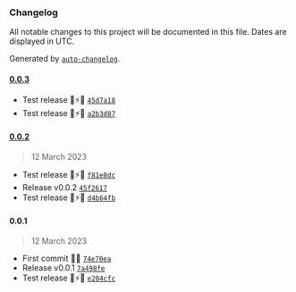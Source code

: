 ### Changelog

All notable changes to this project will be documented in this file. Dates are displayed in UTC.

Generated by [`auto-changelog`](https://github.com/CookPete/auto-changelog).

#### [0.0.3](https://github.com/pigeonposse/fake-admin/compare/0.0.2...0.0.3)

- Test release 🔌⚡🌐 [`45d7a18`](https://github.com/pigeonposse/fake-admin/commit/45d7a18af04f39bab1bb07cf4344b5e4678af3b5)
- Test release 🔌⚡🌐 [`a2b3d87`](https://github.com/pigeonposse/fake-admin/commit/a2b3d87acbf231c3838d7fd590089f08fbce6c3e)

#### [0.0.2](https://github.com/pigeonposse/fake-admin/compare/0.0.1...0.0.2)

> 12 March 2023

- Test release 🔌⚡🌐 [`f81e8dc`](https://github.com/pigeonposse/fake-admin/commit/f81e8dc53a35ca00c1f3f9badf499afa8b6222b3)
- Release v0.0.2 [`45f2617`](https://github.com/pigeonposse/fake-admin/commit/45f26170c64d7a2afcc7ba9d6cec9af80de3af0e)
- Test release 🔌⚡🌐 [`d4b64fb`](https://github.com/pigeonposse/fake-admin/commit/d4b64fb5d048a798e8da0397deecad50b08dd4a5)

#### 0.0.1

> 12 March 2023

- First commit 🌈🔌 [`74e70ea`](https://github.com/pigeonposse/fake-admin/commit/74e70ea03583d9bd3058bb54ebcd9ce71856048e)
- Release v0.0.1 [`7a498fe`](https://github.com/pigeonposse/fake-admin/commit/7a498fe7fc86d9f52386e54f894e2acc81afb929)
- Test release 🔌⚡🌐 [`e204cfc`](https://github.com/pigeonposse/fake-admin/commit/e204cfc22fb1f8c5a005091d9ddc1953042d34a0)
